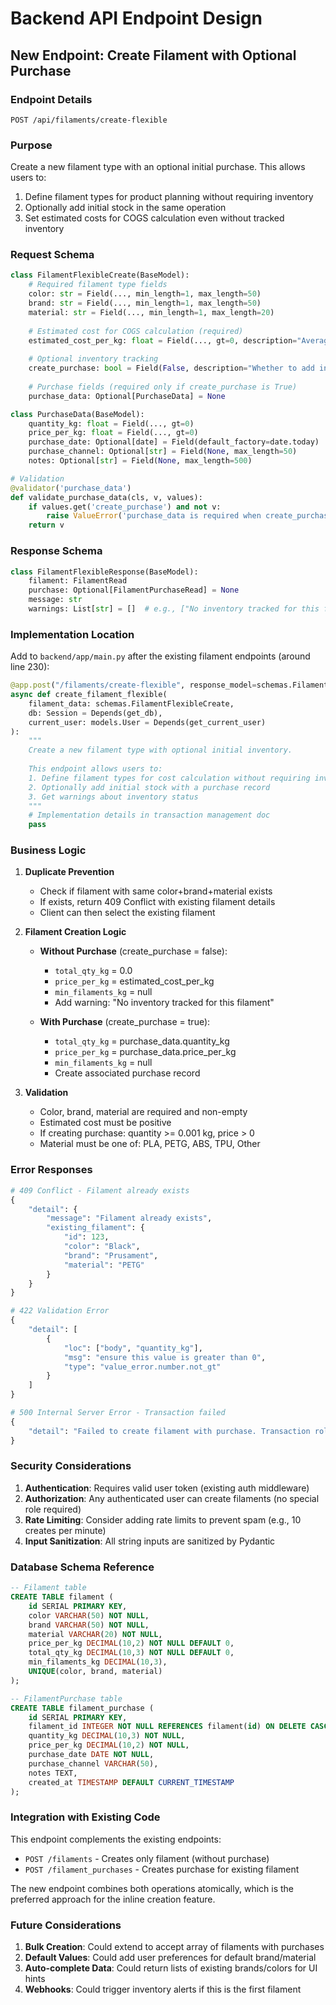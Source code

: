 # Backend API Endpoint Design

## New Endpoint: Create Filament with Optional Purchase

### Endpoint Details

```
POST /api/filaments/create-flexible
```

### Purpose

Create a new filament type with an optional initial purchase. This allows users to:
1. Define filament types for product planning without requiring inventory
2. Optionally add initial stock in the same operation
3. Set estimated costs for COGS calculation even without tracked inventory

### Request Schema

```python
class FilamentFlexibleCreate(BaseModel):
    # Required filament type fields
    color: str = Field(..., min_length=1, max_length=50)
    brand: str = Field(..., min_length=1, max_length=50)
    material: str = Field(..., min_length=1, max_length=20)
    
    # Estimated cost for COGS calculation (required)
    estimated_cost_per_kg: float = Field(..., gt=0, description="Average cost per kg for COGS calculation")
    
    # Optional inventory tracking
    create_purchase: bool = Field(False, description="Whether to add initial inventory")
    
    # Purchase fields (required only if create_purchase is True)
    purchase_data: Optional[PurchaseData] = None

class PurchaseData(BaseModel):
    quantity_kg: float = Field(..., gt=0)
    price_per_kg: float = Field(..., gt=0)
    purchase_date: Optional[date] = Field(default_factory=date.today)
    purchase_channel: Optional[str] = Field(None, max_length=50)
    notes: Optional[str] = Field(None, max_length=500)

# Validation
@validator('purchase_data')
def validate_purchase_data(cls, v, values):
    if values.get('create_purchase') and not v:
        raise ValueError('purchase_data is required when create_purchase is True')
    return v
```

### Response Schema

```python
class FilamentFlexibleResponse(BaseModel):
    filament: FilamentRead
    purchase: Optional[FilamentPurchaseRead] = None
    message: str
    warnings: List[str] = []  # e.g., ["No inventory tracked for this filament"]
```

### Implementation Location

Add to `backend/app/main.py` after the existing filament endpoints (around line 230):

```python
@app.post("/filaments/create-flexible", response_model=schemas.FilamentFlexibleResponse)
async def create_filament_flexible(
    filament_data: schemas.FilamentFlexibleCreate,
    db: Session = Depends(get_db),
    current_user: models.User = Depends(get_current_user)
):
    """
    Create a new filament type with optional initial inventory.
    
    This endpoint allows users to:
    1. Define filament types for cost calculation without requiring inventory
    2. Optionally add initial stock with a purchase record
    3. Get warnings about inventory status
    """
    # Implementation details in transaction management doc
    pass
```

### Business Logic

1. **Duplicate Prevention**
   - Check if filament with same color+brand+material exists
   - If exists, return 409 Conflict with existing filament details
   - Client can then select the existing filament

2. **Filament Creation Logic**
   - **Without Purchase** (create_purchase = false):
     - `total_qty_kg` = 0.0
     - `price_per_kg` = estimated_cost_per_kg
     - `min_filaments_kg` = null
     - Add warning: "No inventory tracked for this filament"
   
   - **With Purchase** (create_purchase = true):
     - `total_qty_kg` = purchase_data.quantity_kg
     - `price_per_kg` = purchase_data.price_per_kg
     - `min_filaments_kg` = null
     - Create associated purchase record

3. **Validation**
   - Color, brand, material are required and non-empty
   - Estimated cost must be positive
   - If creating purchase: quantity >= 0.001 kg, price > 0
   - Material must be one of: PLA, PETG, ABS, TPU, Other

### Error Responses

```python
# 409 Conflict - Filament already exists
{
    "detail": {
        "message": "Filament already exists",
        "existing_filament": {
            "id": 123,
            "color": "Black",
            "brand": "Prusament",
            "material": "PETG"
        }
    }
}

# 422 Validation Error
{
    "detail": [
        {
            "loc": ["body", "quantity_kg"],
            "msg": "ensure this value is greater than 0",
            "type": "value_error.number.not_gt"
        }
    ]
}

# 500 Internal Server Error - Transaction failed
{
    "detail": "Failed to create filament with purchase. Transaction rolled back."
}
```

### Security Considerations

1. **Authentication**: Requires valid user token (existing auth middleware)
2. **Authorization**: Any authenticated user can create filaments (no special role required)
3. **Rate Limiting**: Consider adding rate limits to prevent spam (e.g., 10 creates per minute)
4. **Input Sanitization**: All string inputs are sanitized by Pydantic

### Database Schema Reference

```sql
-- Filament table
CREATE TABLE filament (
    id SERIAL PRIMARY KEY,
    color VARCHAR(50) NOT NULL,
    brand VARCHAR(50) NOT NULL,
    material VARCHAR(20) NOT NULL,
    price_per_kg DECIMAL(10,2) NOT NULL DEFAULT 0,
    total_qty_kg DECIMAL(10,3) NOT NULL DEFAULT 0,
    min_filaments_kg DECIMAL(10,3),
    UNIQUE(color, brand, material)
);

-- FilamentPurchase table
CREATE TABLE filament_purchase (
    id SERIAL PRIMARY KEY,
    filament_id INTEGER NOT NULL REFERENCES filament(id) ON DELETE CASCADE,
    quantity_kg DECIMAL(10,3) NOT NULL,
    price_per_kg DECIMAL(10,2) NOT NULL,
    purchase_date DATE NOT NULL,
    purchase_channel VARCHAR(50),
    notes TEXT,
    created_at TIMESTAMP DEFAULT CURRENT_TIMESTAMP
);
```

### Integration with Existing Code

This endpoint complements the existing endpoints:
- `POST /filaments` - Creates only filament (without purchase)
- `POST /filament_purchases` - Creates purchase for existing filament

The new endpoint combines both operations atomically, which is the preferred approach for the inline creation feature.

### Future Considerations

1. **Bulk Creation**: Could extend to accept array of filaments with purchases
2. **Default Values**: Could add user preferences for default brand/material
3. **Auto-complete Data**: Could return lists of existing brands/colors for UI hints
4. **Webhooks**: Could trigger inventory alerts if this is the first filament